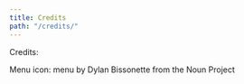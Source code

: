 ```yaml
---
title: Credits
path: "/credits/"
---
```



Credits:

Menu icon: menu by Dylan Bissonette from the Noun Project